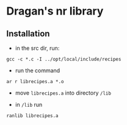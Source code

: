 # Dragan's nr library

## Installation

* in the src dir, run:
```
gcc -c *.c -I ../opt/local/include/recipes
```

* run the command
```
ar r librecipes.a *.o
```

* move `librecipes.a` into directory `/lib`

* in `/lib` run
```
ranlib librecipes.a
```
